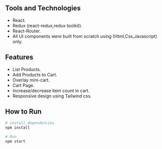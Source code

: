 

## Tools and Technologies

- React.
- Redux (react-redux,redux toolkit).
- React-Router. 
- All UI components were built from scratch using (Html,Css,Javascript) only.

## Features

- List Products. 
- Add Products to Cart. 
- Overlay mini-cart. 
- Cart Page. 
- Increase/decrease item count in cart. 
- Responsive design using Tailwind css.

## How to Run

``` bash
# install dependencies
npm install

# Run 
npm start

```
